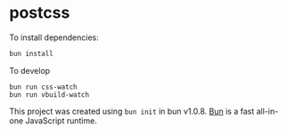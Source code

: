 # postcss

To install dependencies:

```bash
bun install
```

To develop
```
bun run css-watch
bun run vbuild-watch
```

This project was created using `bun init` in bun v1.0.8. [Bun](https://bun.sh) is a fast all-in-one JavaScript runtime.




